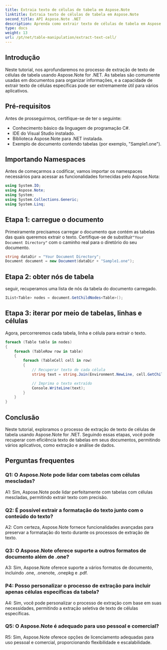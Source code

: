 ```yaml
---
title: Extraia texto de células de tabela em Aspose.Note
linktitle: Extraia texto de células de tabela em Aspose.Note
second_title: API Aspose.Note .NET
description: Aprenda como extrair texto de células de tabela em Aspose.Note for .NET. Aprimore seus recursos de processamento de documentos sem esforço.
type: docs
weight: 13
url: /pt/net/table-manipulation/extract-text-cell/
---
```

## Introdução

Neste tutorial, nos aprofundaremos no processo de extração de texto de células de tabela usando Aspose.Note for .NET. As tabelas são comumente usadas em documentos para organizar informações, e a capacidade de extrair texto de células específicas pode ser extremamente útil para vários aplicativos.

## Pré-requisitos

Antes de prosseguirmos, certifique-se de ter o seguinte:

- Conhecimento básico da linguagem de programação C#.
- IDE do Visual Studio instalado.
- Biblioteca Aspose.Note para .NET instalada.
- Exemplo de documento contendo tabelas (por exemplo, "Sample1.one").

## Importando Namespaces

Antes de começarmos a codificar, vamos importar os namespaces necessários para acessar as funcionalidades fornecidas pelo Aspose.Nota:

```csharp
using System.IO;
using Aspose.Note;
using System;
using System.Collections.Generic;
using System.Linq;
```

## Etapa 1: carregue o documento

 Primeiramente precisamos carregar o documento que contém as tabelas das quais queremos extrair o texto. Certifique-se de substituir`"Your Document Directory"` com o caminho real para o diretório do seu documento.

```csharp
string dataDir = "Your Document Directory";
Document document = new Document(dataDir + "Sample1.one");
```

## Etapa 2: obter nós de tabela

seguir, recuperamos uma lista de nós da tabela do documento carregado.

```csharp
IList<Table> nodes = document.GetChildNodes<Table>();
```

## Etapa 3: iterar por meio de tabelas, linhas e células

Agora, percorreremos cada tabela, linha e célula para extrair o texto.

```csharp
foreach (Table table in nodes)
{
    foreach (TableRow row in table)
    {
        foreach (TableCell cell in row)
        {
            // Recuperar texto de cada célula
            string text = string.Join(Environment.NewLine, cell.GetChildNodes<RichText>().Select(e => e.Text)) + Environment.NewLine;

            // Imprima o texto extraído
            Console.WriteLine(text);
        }
    }
}
```

## Conclusão

Neste tutorial, exploramos o processo de extração de texto de células de tabela usando Aspose.Note for .NET. Seguindo essas etapas, você pode recuperar com eficiência texto de tabelas em seus documentos, permitindo vários aplicativos, como extração e análise de dados.

## Perguntas frequentes

### Q1: O Aspose.Note pode lidar com tabelas com células mescladas?

A1: Sim, Aspose.Note pode lidar perfeitamente com tabelas com células mescladas, permitindo extrair texto com precisão.

### Q2: É possível extrair a formatação do texto junto com o conteúdo do texto?

A2: Com certeza, Aspose.Note fornece funcionalidades avançadas para preservar a formatação do texto durante os processos de extração de texto.

### Q3: O Aspose.Note oferece suporte a outros formatos de documento além de .one?

A3: Sim, Aspose.Note oferece suporte a vários formatos de documento, incluindo .one, .onenote, .onepkg e .pdf.

### P4: Posso personalizar o processo de extração para incluir apenas células específicas da tabela?

A4: Sim, você pode personalizar o processo de extração com base em suas necessidades, permitindo a extração seletiva de texto de células específicas.

### Q5: O Aspose.Note é adequado para uso pessoal e comercial?

R5: Sim, Aspose.Note oferece opções de licenciamento adequadas para uso pessoal e comercial, proporcionando flexibilidade e escalabilidade.